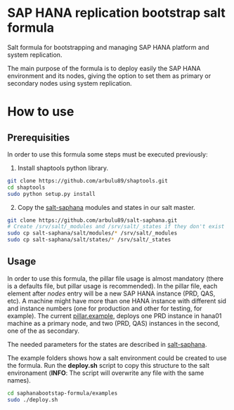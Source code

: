 # SAP HANA replication bootstrap salt formula

Salt formula for bootstrapping and managing SAP HANA platform and system
replication.

The main purpose of the formula is to deploy easily the SAP HANA environment and
its nodes, giving the option to set them as primary or secondary nodes using
system replication.

# How to use

## Prerequisities

In order to use this formula some steps must be executed previously:

1. Install shaptools python library.

```bash
git clone https://github.com/arbulu89/shaptools.git
cd shaptools
sudo python setup.py install
```

2. Copy the [salt-saphana](https://github.com/arbulu89/salt-saphana) modules and states in our salt master.

```bash
git clone https://github.com/arbulu89/salt-saphana.git
# Create /srv/salt/_modules and /srv/salt/_states if they don't exist
sudo cp salt-saphana/salt/modules/* /srv/salt/_modules
sudo cp salt-saphana/salt/states/* /srv/salt/_states
```

## Usage
In order to use this formula, the pillar file usage is almost mandatory (there
is a defaults file, but pillar usage is recommended).
In the pillar file, each element after *nodes* entry will be a new SAP HANA
instance (PRD, QAS, etc). A machine might have more than one HANA instance with
different sid and instance numbers (one for production and other for testing,
for example). The current [pillar.example](pillar.example), deploys one PRD
instance in hana01 machine as a primary node, and two (PRD, QAS) instances in
the second, one of the as secondary.

The needed parameters for the states are described in [salt-saphana](https://github.com/arbulu89/salt-saphana).

The example folders shows how a salt environment could be created to use the formula.
Run the **deploy.sh** script to copy this structure to the salt environament (**INFO**:
The script will overwrite any file with the same names).

```bash
cd saphanabootstap-formula/examples
sudo ./deploy.sh
```
